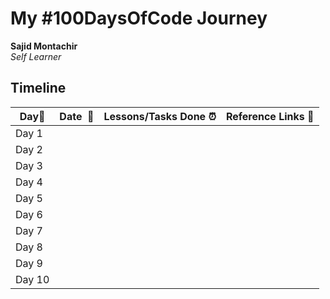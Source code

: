 # My #100DaysOfCode Journey

**Sajid Montachir**  
*Self Learner* 

## Timeline

|**Day:pushpin:**|**Date &nbsp;:calendar:**|**Lessons/Tasks Done :alarm_clock:**| **Reference Links :link:**|
|------|-----------------|--------------------|---------------------|
|Day 1|| | |
|Day 2|| | |
|Day 3|| | |
|Day 4|| | |
|Day 5|| | |
|Day 6|| | |
|Day 7|| | |
|Day 8|| | |
|Day 9|| | |
|Day 10|| | |
